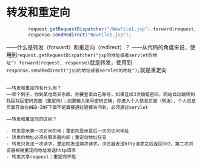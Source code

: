 # 转发和重定向
```java
		request.getRequestDispatcher("/NewFile1.jsp").forward(request, response);
		response.sendRedirect("NewFile1.jsp");
```
——什么是转发（forward）和重定向（redirect）？
——从代码的角度来说，使用到`request.getRequestDispatcher("jsp的地址或者servlet的地址").forward(request, response)`就是转发，使用到`response.sendRedirect("jsp的地址或者servlet的地址");`就是重定向

``````

——转发和重定向有什么用？
——举个例子，你到某电商买东西，你要登录自己账号，如果连续3次输错密码，网站自动跳转到找回找回密码页面（重定向）；如果输入账号密码正确，你进入个人信息页面（转发），个人信息页面存放在WEB-INF下面不能直接通过链接访问到，必须通过servlet

——转发和重定向的区别？

- 转发显示第一次访问的地；重定向显示最后一次的访问地址
- 转发的地址必须在服务器内部；重定向地址任意
- 转发只发送一次请求，重定向发送两次请求，浏览器发送http请求之后返回302，第二次浏览器根据重定向地址发送http请求
- 转发共享request；重定向不能
